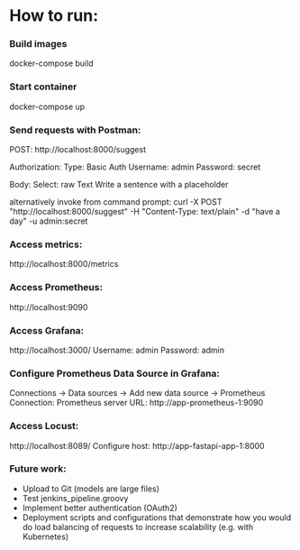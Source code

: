 # How to run:

### Build images

docker-compose build

### Start container

docker-compose up

### Send requests with Postman:

POST: http://localhost:8000/suggest

Authorization:
Type: Basic Auth
Username: admin
Password: secret

Body:
Select: raw Text
Write a sentence with a <blank> placeholder

alternatively invoke from command prompt:
curl -X POST "http://localhost:8000/suggest" -H "Content-Type: text/plain" -d "have a <blank> day" -u admin:secret

### Access metrics:

http://localhost:8000/metrics

### Access Prometheus:

http://localhost:9090

### Access Grafana:

http://localhost:3000/
Username: admin
Password: admin

### Configure Prometheus Data Source in Grafana:

Connections -> Data sources -> Add new data source -> Prometheus
Connection:
Prometheus server URL: http://app-prometheus-1:9090

### Access Locust:

http://localhost:8089/
Configure host: http://app-fastapi-app-1:8000

### Future work:

- Upload to Git (models are large files)
- Test jenkins_pipeline.groovy
- Implement better authentication (OAuth2)
- Deployment scripts and configurations that demonstrate how you would do load balancing of requests to increase scalability (e.g. with Kubernetes)
